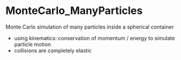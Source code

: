 # MonteCarlo_ManyParticles
Monte Carlo simulation of many particles inside a spherical container

- using kinematics: conservation of momentum / energy to simulate particle motion
- collisions are completely elastic
